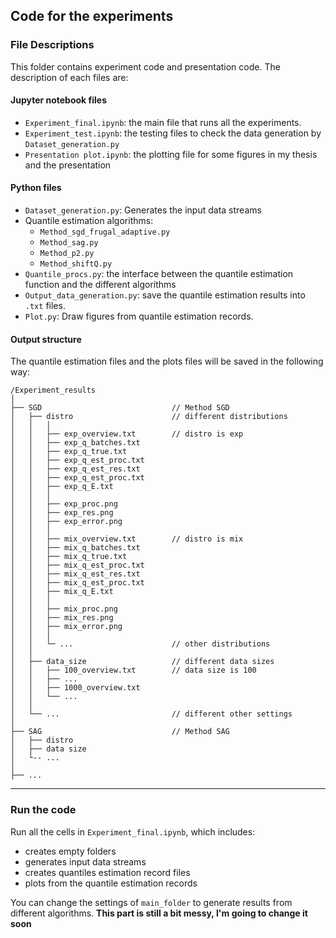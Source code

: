 ## Code for the experiments

### File Descriptions

This folder contains experiment code and presentation code. The description of each files are:

#### Jupyter notebook files

- `Experiment_final.ipynb`: the main file that runs all the experiments.
- `Experiment_test.ipynb`: the testing files to check the data generation by `Dataset_generation.py`
- `Presentation plot.ipynb`: the plotting file for some figures in my thesis and the presentation

#### Python files

- `Dataset_generation.py`: Generates the input data streams
- Quantile estimation algorithms: 
  - `Method_sgd_frugal_adaptive.py`
  - `Method_sag.py`
  - `Method_p2.py`
  - `Method_shiftQ.py`
- `Quantile_procs.py`: the interface between the quantile estimation function and the different algorithms
- `Output_data_generation.py`: save the quantile estimation results into `.txt` files.
- `Plot.py`: Draw figures from quantile estimation records.

#### Output structure

The quantile estimation files and the plots files will be saved in the following way:
```
/Experiment_results
│
├── SGD                             // Method SGD
│   ├── distro                      // different distributions
│   │   │
│   │   ├── exp_overview.txt        // distro is exp
│   │   ├── exp_q_batches.txt
│   │   ├── exp_q_true.txt
│   │   ├── exp_q_est_proc.txt
│   │   ├── exp_q_est_res.txt
│   │   ├── exp_q_est_proc.txt
│   │   ├── exp_q_E.txt
│   │   │
│   │   ├── exp_proc.png
│   │   ├── exp_res.png
│   │   ├── exp_error.png
│   │   │
│   │   ├── mix_overview.txt        // distro is mix
│   │   ├── mix_q_batches.txt
│   │   ├── mix_q_true.txt
│   │   ├── mix_q_est_proc.txt
│   │   ├── mix_q_est_res.txt
│   │   ├── mix_q_est_proc.txt
│   │   ├── mix_q_E.txt
│   │   │
│   │   ├── mix_proc.png
│   │   ├── mix_res.png
│   │   ├── mix_error.png
│   │   │
│   │   └─ ...                      // other distributions
│   │   
│   ├── data_size                   // different data sizes
│   │   ├── 100_overview.txt        // data size is 100
│   │   ├── ...
│   │   ├── 1000_overview.txt
│   │   └── ...
│   │
│   └── ...                         // different other settings
│
├── SAG                             // Method SAG
│   ├── distro
│   ├── data size
│   └-- ...
│
├── ...
```
---

### Run the code

Run all the cells in `Experiment_final.ipynb`, which includes:

- creates empty folders
- generates input data streams
- creates quantiles estimation record files
- plots from the quantile estimation records

You can change the settings of `main_folder` to generate results from different algorithms.
**This part is still a bit messy, I'm going to change it soon**